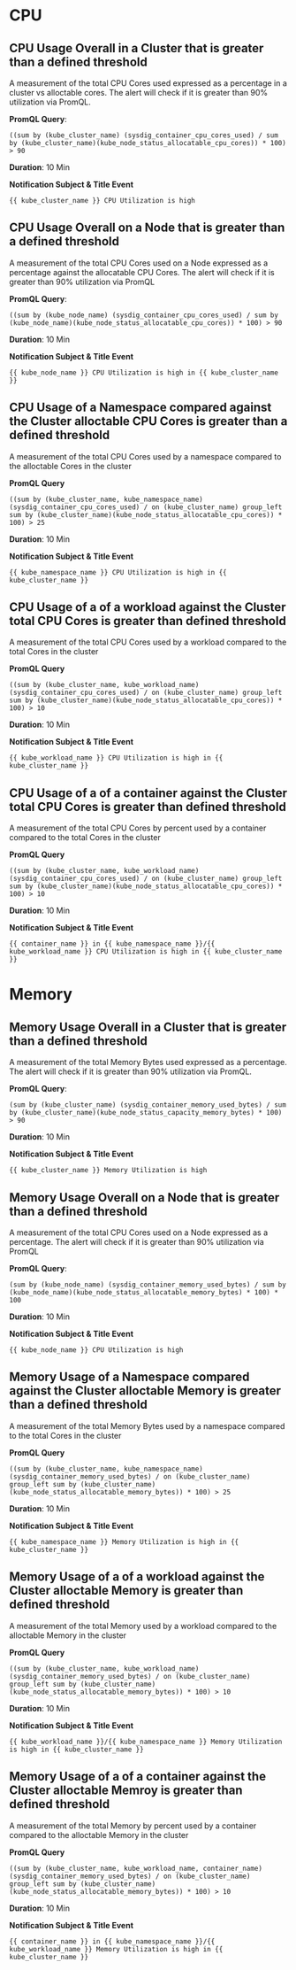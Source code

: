 # CPU #
## CPU Usage Overall in a Cluster that is greater than a defined threshold ##

A measurement of the total CPU Cores used expressed as a percentage in a cluster vs alloctable cores. The alert will check if it is greater than 90% utilization via PromQL.

**PromQL Query**:

```
((sum by (kube_cluster_name) (sysdig_container_cpu_cores_used) / sum by (kube_cluster_name)(kube_node_status_allocatable_cpu_cores)) * 100) > 90
```

**Duration**: 10 Min

**Notification Subject & Title Event**

`{{ kube_cluster_name }} CPU Utilization is high`

## CPU Usage Overall on a Node that is greater than a defined threshold

A measurement of the total CPU Cores used on a Node expressed as a percentage against the allocatable CPU Cores. The alert will check if it is greater than 90% utilization via PromQL

**PromQL Query**:

```
((sum by (kube_node_name) (sysdig_container_cpu_cores_used) / sum by (kube_node_name)(kube_node_status_allocatable_cpu_cores)) * 100) > 90
```

**Duration**: 10 Min

**Notification Subject & Title Event**

`{{ kube_node_name }} CPU Utilization is high in {{ kube_cluster_name }}`

## CPU Usage of a Namespace compared against the Cluster alloctable CPU Cores is greater than a defined threshold

A measurement of the total CPU Cores used by a namespace compared to the alloctable Cores in the cluster

**PromQL Query**
```
((sum by (kube_cluster_name, kube_namespace_name) (sysdig_container_cpu_cores_used) / on (kube_cluster_name) group_left sum by (kube_cluster_name)(kube_node_status_allocatable_cpu_cores)) * 100) > 25
```

**Duration**: 10 Min

**Notification Subject & Title Event**

`{{ kube_namespace_name }} CPU Utilization is high in {{ kube_cluster_name }}`


## CPU Usage of a of a workload against the Cluster total CPU Cores is greater than defined threshold ##

A measurement of the total CPU Cores used by a workload compared to the total Cores in the cluster

**PromQL Query**
```
((sum by (kube_cluster_name, kube_workload_name) (sysdig_container_cpu_cores_used) / on (kube_cluster_name) group_left sum by (kube_cluster_name)(kube_node_status_allocatable_cpu_cores)) * 100) > 10
```

**Duration**: 10 Min

**Notification Subject & Title Event**

`{{ kube_workload_name }} CPU Utilization is high in {{ kube_cluster_name }}`

## CPU Usage of a of a container against the Cluster total CPU Cores is greater than defined threshold ##

A measurement of the total CPU Cores by percent used by a container compared to the total Cores in the cluster

**PromQL Query**
```
((sum by (kube_cluster_name, kube_workload_name) (sysdig_container_cpu_cores_used) / on (kube_cluster_name) group_left sum by (kube_cluster_name)(kube_node_status_allocatable_cpu_cores)) * 100) > 10
```

**Duration**: 10 Min

**Notification Subject & Title Event**

`{{ container_name }} in {{ kube_namespace_name }}/{{ kube_workload_name }} CPU Utilization is high in {{ kube_cluster_name }}`


# Memory #
## Memory Usage Overall in a Cluster that is greater than a defined threshold ##

A measurement of the total Memory Bytes used expressed as a percentage. The alert will check if it is greater than 90% utilization via PromQL.

**PromQL Query**:

```
(sum by (kube_cluster_name) (sysdig_container_memory_used_bytes) / sum by (kube_cluster_name)(kube_node_status_capacity_memory_bytes) * 100) > 90
```

**Duration**: 10 Min

**Notification Subject & Title Event**

`{{ kube_cluster_name }} Memory Utilization is high`

## Memory Usage Overall on a Node that is greater than a defined threshold

A measurement of the total CPU Cores used on a Node expressed as a percentage. The alert will check if it is greater than 90% utilization via PromQL

**PromQL Query**:

```
(sum by (kube_node_name) (sysdig_container_memory_used_bytes) / sum by (kube_node_name)(kube_node_status_allocatable_memory_bytes) * 100) * 100
```

**Duration**: 10 Min

**Notification Subject & Title Event**

`{{ kube_node_name }} CPU Utilization is high`

## Memory Usage of a Namespace compared against the Cluster alloctable Memory is greater than a defined threshold

A measurement of the total Memory Bytes used by a namespace compared to the total Cores in the cluster

**PromQL Query**
```
((sum by (kube_cluster_name, kube_namespace_name) (sysdig_container_memory_used_bytes) / on (kube_cluster_name) group_left sum by (kube_cluster_name)(kube_node_status_allocatable_memory_bytes)) * 100) > 25
```

**Duration**: 10 Min

**Notification Subject & Title Event**

`{{ kube_namespace_name }} Memory Utilization is high in {{ kube_cluster_name }}`


## Memory Usage of a of a workload against the Cluster alloctable Memory is greater than defined threshold ##

A measurement of the total Memory used by a workload compared to the alloctable Memory in the cluster

**PromQL Query**
```
((sum by (kube_cluster_name, kube_workload_name) (sysdig_container_memory_used_bytes) / on (kube_cluster_name) group_left sum by (kube_cluster_name)(kube_node_status_allocatable_memory_bytes)) * 100) > 10
```

**Duration**: 10 Min

**Notification Subject & Title Event**

`{{ kube_workload_name }}/{{ kube_namespace_name }} Memory Utilization is high in {{ kube_cluster_name }}`

## Memory Usage of a of a container against the Cluster alloctable Memroy is greater than defined threshold ##

A measurement of the total Memory by percent used by a container compared to the alloctable Memory in the cluster

**PromQL Query**
```
((sum by (kube_cluster_name, kube_workload_name, container_name) (sysdig_container_memory_used_bytes) / on (kube_cluster_name) group_left sum by (kube_cluster_name)(kube_node_status_allocatable_memory_bytes)) * 100) > 10
```

**Duration**: 10 Min

**Notification Subject & Title Event**

`{{ container_name }} in {{ kube_namespace_name }}/{{ kube_workload_name }} Memory Utilization is high in {{ kube_cluster_name }}`